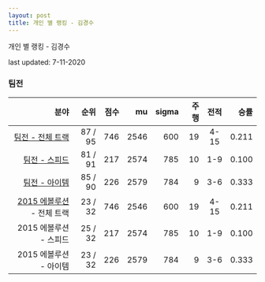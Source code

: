 ```yaml
---
layout: post
title: 개인 별 랭킹 - 김경수
---
```



개인 별 랭킹 - 김경수


last updated: 7-11-2020


### 팀전

| 분야 | 순위 | 점수 | mu | sigma | 주행 | 전적 | 승률 |
|---:|---:|---:|---:|---:|---:|:---:|---:|
| [팀전 - 전체 트랙](../team-full) | 87 / 95 | 746 | 2546 | 600 | 19 | 4-15 | 0.211 |
| [팀전 - 스피드](../team-speed) | 81 / 91 | 217 | 2574 | 785 | 10 | 1-9 | 0.100 |
| [팀전 - 아이템](../team-item) | 85 / 90 | 226 | 2579 | 784 | 9 | 3-6 | 0.333 |
| [2015 에볼루션](../teams-t2015_1) - 전체 트랙 | 23 / 32 | 746 | 2546 | 600 | 19 | 4-15 | 0.211 |
| 2015 에볼루션 - 스피드 | 25 / 32 | 217 | 2574 | 785 | 10 | 1-9 | 0.100 |
| 2015 에볼루션 - 아이템 | 23 / 32 | 226 | 2579 | 784 | 9 | 3-6 | 0.333 |
